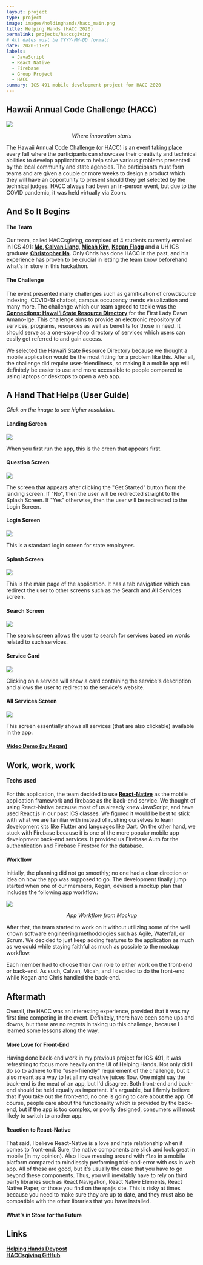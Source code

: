 ```yaml
---
layout: project
type: project
image: images/holdinghands/hacc_main.png
title: Helping Hands (HACC 2020)
permalink: projects/haccsgiving
# All dates must be YYYY-MM-DD format!
date: 2020-11-21
labels:
  - JavaScript
  - React Native
  - Firebase
  - Group Project
  - HACC
summary: ICS 491 mobile development project for HACC 2020
---
```


## Hawaii Annual Code Challenge (HACC)

<img class="ui large centered image" src="../images/holdinghands/hacc.png">
<p align="center"> <i>Where innovation starts</i> </p>

The Hawaii Annual Code Challenge (or HACC) is an event taking place every fall where the participants can showcase their creativity and technical abilities to develop applications to help solve various problems presented by the local community and state agencies. The participants must form teams and are given a couple or more weeks to design a product which they will have an opportunity to present should they get selected by the technical judges. HACC always had been an in-person event, but due to the COVID pandemic, it was held virtually via Zoom.

## And So It Begins

#### The Team

Our team, called HACCsgiving, comrpised of 4 students currently enrolled in ICS 491: **[Me](https://github.com/gbfrancisco), [Calvan Liang](https://github.com/calvan-liang), [Micah Kim](https://github.com/kimmicah), [Kegan Flagg](https://github.com/LukewarmCoffee)** and a UH ICS graduate **[Christopher Na](https://github.com/chrisjna)**. Only Chris has done HACC in the past, and his experience has proven to be crucial in letting the team know beforehand what's in store in this hackathon. 

#### The Challenge

The event presented many challenges such as gamification of crowdsource indexing, COVID-19 chatbot, campus occupancy trends visualization and many more. The challenge which our team agreed to tackle was the **[Connections: Hawai‘i State Resource Directory](https://hacc.hawaii.gov/wp-content/uploads/2020/10/Challenge_2020_ResourceDirectory.pdf)** for the First Lady Dawn Amano-Ige. This challenge aims to provide an electronic repository of services, programs, resources as well as benefits for those in need. It should serve as a one-stop-shop directory of services which users can easily get referred to and gain access.

We selected the Hawai‘i State Resource Directory because we thought a mobile application would be the most fitting for a problem like this. After all, the challenge did require user-friendliness, so making it a mobile app will definitely be easier to use and more accessible to people compared to using laptops or desktops to open a web app.

## A Hand That Helps (User Guide)

<i>Click on the image to see higher resolution.</i>

#### Landing Screen

<a href="../images/holdinghands/landing.png">
<img class="ui small centered image" src="../images/holdinghands/landing.png">
</a>

When you first run the app, this is the creen that appears first.

#### Question Screen

<a href="../images/holdinghands/question.png">
<img class="ui small centered image" src="../images/holdinghands/question.png">
</a>

The screen that appears after clicking the "Get Started" button from the landing screen. If "No", then the user will be redirected straight to the Splash Screen. If "Yes" otherwise, then the user will be redirected to the Login Screen.

#### Login Screen

<a href="../images/holdinghands/login.png">
<img class="ui small centered image" src="../images/holdinghands/login.png">
</a>

This is a standard login screen for state employees.

#### Splash Screen
<a href="../images/holdinghands/splash.png">
<img class="ui small centered image" src="../images/holdinghands/splash.png">
</a>

This is the main page of the application. It has a tab navigation which can redirect the user to other screens such as the Search and All Services screen.

#### Search Screen

<a href="../images/holdinghands/link.gif">
<img class="ui small centered image" src="../images/holdinghands/link.gif">
</a>

The search screen allows the user to search for services based on words related to such services.

#### Service Card

<a href="../images/holdinghands/card.png">
<img class="ui small centered image" src="../images/holdinghands/card.png">
</a>

Clicking on a service will show a card containing the service's description and allows the user to redirect to the service's website. 

#### All Services Screen

<a href="../images/holdinghands/services.png">
<img class="ui small centered image" src="../images/holdinghands/services.png">
</a>

This screen essentially shows all services (that are also clickable) available in the app.

#### <a href="../images/holdinghands/videos/demo.mp4"> Video Demo (by Kegan) </a>

## Work, work, work

#### Techs used

For this application, the team decided to use **[React-Native](https://reactnative.dev/docs/tutorial)** as the mobile application framework and firebase as the back-end service.
We thought of using React-Native because most of us already knew JavaScript, and have used React.js in our past ICS classes. We figured it would be best to stick with what we are familiar with instead of rushing ourselves to learn development kits like Flutter and languages like Dart. On the other hand, we stuck with Firebase because it is one of the more popular mobile app development back-end services. It provided us Firebase Auth for the authentication and Firebase Firestore for the database.

#### Workflow

Initially, the planning did not go smoothly; no one had a clear direction or idea on how the app was supposed to go. The development finally jump started when one of our members, Kegan, devised a mockup plan that includes the following app workflow:

<img class="ui medium centered image" src="../images/holdinghands/workflow.png">
<p align="center"> <i>App Workflow from Mockup</i> </p>

After that, the team started to work on it without utilizing some of the well known software engineering methodologies such as Agile, Waterfall, or Scrum. We decided to just keep adding features to the application as much as we could while staying faithful as much as possible to the mockup workflow.

Each member had to choose their own role to either work on the front-end or back-end. As such, Calvan, Micah, and I decided to do the front-end while Kegan and Chris handled the back-end.

## Aftermath

Overall, the HACC was an interesting experience, provided that it was my first time competing in the event. Definitely, there have been some ups and downs, but there are no regrets in taking up this challenge, because I learned some lessons along the way.

#### More Love for Front-End

Having done back-end work in my previous project for ICS 491, it was refreshing to focus more heavily on the UI of Helping Hands. Not only did I do so to adhere to the "user-friendly" requirement of the challenge, but it also meant as a way to let all my creative juices flow. One might say the back-end is the meat of an app, but I'd disagree. Both front-end and back-end should be held equally as important. It's arguable, but I firmly believe that if you take out the front-end, no one is going to care about the app. Of course, people care about the functionality which is provided by the back-end, but if the app is too complex, or poorly designed, consumers will most likely to switch to another app.

#### Reaction to React-Native
That said, I believe React-Native is a love and hate relationship when it comes to front-end. Sure, the native components are slick and look great in mobile (in my opinion). Also I love messing around with `flex` in a mobile platform compared to mindlessly performing trial-and-error with css in web app. All of these are good, but it's usually the case that you have to go beyond these components. Thus, you will inevitably have to rely on third party libraries such as React Navigation, React Native Elements, React Native Paper, or those you find on the `npmjs` site. This is risky at times because you need to make sure they are up to date, and they must also be compatible with the other libraries that you have installed. 

####

#### What’s in Store for the Future

## Links
**[Helping Hands Devpost](https://devpost.com/software/helping-hands-o96srp)**<br>
**[HACCsgiving GitHub](https://github.com/HACC2020/HACCsgiving)**
